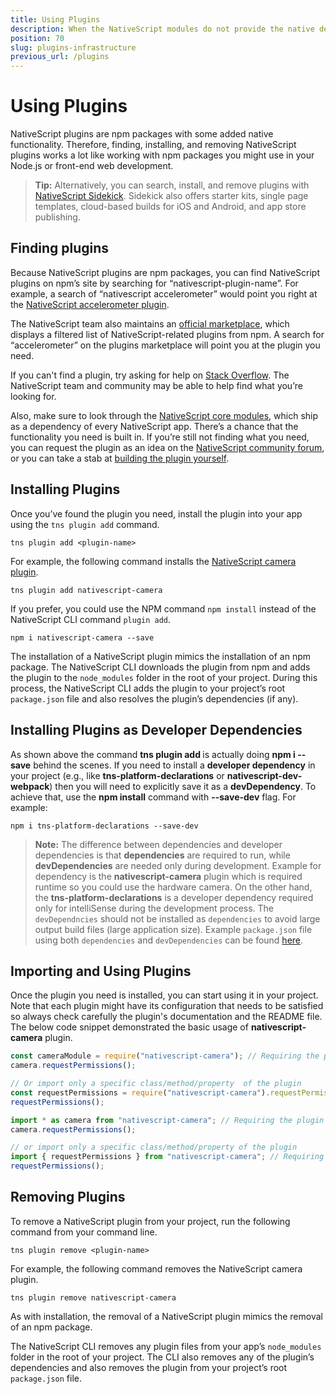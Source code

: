 ```yaml
---
title: Using Plugins
description: When the NativeScript modules do not provide the native device or platform capability that you need, you can use NativeScript plugins.
position: 70
slug: plugins-infrastructure
previous_url: /plugins
---
```


# Using Plugins

NativeScript plugins are npm packages with some added native functionality. Therefore, finding, installing, and removing NativeScript plugins works a lot like working with npm packages you might use in your Node.js or front-end web development.

> **Tip:** Alternatively, you can search, install, and remove plugins with [NativeScript Sidekick](https://www.nativescript.org/nativescript-sidekick). Sidekick also offers starter kits, single page templates, cloud-based builds for iOS and Android, and app store publishing.

## Finding plugins

Because NativeScript plugins are npm packages, you can find NativeScript plugins on npm’s site by searching for “nativescript-plugin-name”. For example, a search of “nativescript accelerometer” would point you right at the [NativeScript accelerometer plugin](https://www.npmjs.com/package/nativescript-accelerometer).

The NativeScript team also maintains an [official marketplace](http://market.nativescript.org/), which displays a filtered list of NativeScript-related plugins from npm. A search for “accelerometer” on the plugins marketplace will point you at the plugin you need.

If you can't find a plugin, try asking for help on [Stack Overflow](https://stackoverflow.com/questions/tagged/nativescript). The NativeScript team and community may be able to help find what you’re looking for.

Also, make sure to look through the [NativeScript core modules](https://docs.nativescript.org/core-concepts/modules), which ship as a dependency of every NativeScript app. There’s a chance that the functionality you need is built in. If you’re still not finding what you need, you can request the plugin as an idea on the [NativeScript community forum](https://discourse.nativescript.org/c/plugins), or you can take a stab at [building the plugin yourself](/plugins/building-plugins/).

## Installing Plugins

Once you’ve found the plugin you need, install the plugin into your app using the `tns plugin add` command.

```Node
tns plugin add <plugin-name>

```

For example, the following command installs the [NativeScript camera plugin](http://market.nativescript.org/plugins/nativescript-camera).

```Node
tns plugin add nativescript-camera
```

If you prefer, you could use the NPM command `npm install` instead of the NativeScript CLI command `plugin add`.

```Node
npm i nativescript-camera --save
```

The installation of a NativeScript plugin mimics the installation of an npm package. The NativeScript CLI downloads the plugin from npm and adds the plugin to the `node_modules` folder in the root of your project. During this process, the NativeScript CLI adds the plugin to your project’s root `package.json` file and also resolves the plugin’s dependencies (if any).


## Installing Plugins as Developer Dependencies

As shown above the command **tns plugin add <plugin-name>** is actually doing **npm i <plugin-name> --save** behind the scenes. If you need to install a **developer dependency** in your project (e.g., like **tns-platform-declarations** or **nativescript-dev-webpack**) then you will need to explicitly save it as a **devDependency**. To achieve that, use the **npm install** command with **--save-dev** flag. For example:
```Shell
npm i tns-platform-declarations --save-dev
```

> **Note:** The difference between dependencies and developer dependencies is that **dependencies** are required to run, while **devDependencies** are needed only during development. Example for dependency is the **nativescript-camera** plugin which is required runtime so you could use the hardware camera. On the other hand, the **tns-platform-declarations** is a developer dependency required only for intelliSense during the development process. The `devDependncies` should not be installed as `dependencies` to avoid large output build files (large application size). Example `package.json` file using both `dependencies` and `devDependencies` can be found [here](https://github.com/NativeScript/nativescript-sdk-examples-js/blob/master/package.json#L31-L44).

## Importing and Using Plugins 

Once the plugin you need is installed, you can start using it in your project. Note that each plugin might have its configuration that needs to be satisfied so always check carefully the plugin's documentation and the README file. The below code snippet demonstrated the basic usage of **nativescript-camera** plugin.

```JavaScript
const cameraModule = require("nativescript-camera"); // Requiring the plugin module 
camera.requestPermissions();

// Or import only a specific class/method/property  of the plugin
const requestPermissions = require("nativescript-camera").requestPermissions; // Requiring the needed code
requestPermissions();
```
```TypeScript
import * as camera from "nativescript-camera"; // Requiring the plugin module 
camera.requestPermissions();

// or import only a specific class/method/property of the plugin
import { requestPermissions } from "nativescript-camera"; // Requiring only the needed code
requestPermissions();
```

## Removing Plugins

To remove a NativeScript plugin from your project, run the following command from your command line.

```
tns plugin remove <plugin-name>
```

For example, the following command removes the NativeScript camera plugin.

```
tns plugin remove nativescript-camera
```

As with installation, the removal of a NativeScript plugin mimics the removal of an npm package.

The NativeScript CLI removes any plugin files from your app’s `node_modules` folder in the root of your project. The CLI also removes any of the plugin’s dependencies and also removes the plugin from your project’s root `package.json` file.
